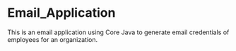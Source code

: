# Email_Application
This is an email application using Core Java to generate email credentials of employees for an organization.
